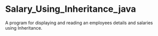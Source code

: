 # Salary_Using_Inheritance_java
A program for displaying and reading an employees details and salaries using Inheritance.
